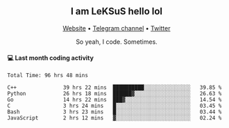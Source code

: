 <h2 align="center">I am LeKSuS hello lol</h2>
<div align="center">
  <a href="https://leksus.net">Website</a> •
  <a href="https://t.me/leksus_was_here">Telegram channel</a> •
  <a href="https://twitter.com/___LeKSuS___">Twitter</a>
</div>
<p align="center">So yeah, I code. Sometimes.</p>

#### :computer: Last month coding activity
<!--START_SECTION:waka-->

```text
Total Time: 96 hrs 48 mins

C++               39 hrs 22 mins  ██████████░░░░░░░░░░░░░░░   39.85 %
Python            26 hrs 18 mins  ██████▓░░░░░░░░░░░░░░░░░░   26.63 %
Go                14 hrs 22 mins  ███▓░░░░░░░░░░░░░░░░░░░░░   14.54 %
C                 3 hrs 24 mins   █░░░░░░░░░░░░░░░░░░░░░░░░   03.45 %
Bash              3 hrs 23 mins   █░░░░░░░░░░░░░░░░░░░░░░░░   03.44 %
JavaScript        2 hrs 12 mins   ▓░░░░░░░░░░░░░░░░░░░░░░░░   02.24 %
```

<!--END_SECTION:waka-->

<!-- flag{4_l0t_0f_1nter35t1ng_th1ng5_4r3_1n_publ1c_d0m41n} -->
